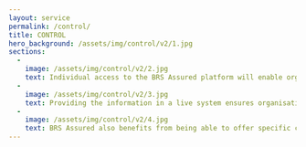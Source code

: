 ```yaml
---
layout: service
permalink: /control/
title: CONTROL
hero_background: /assets/img/control/v2/1.jpg
sections:
  -
    image: /assets/img/control/v2/2.jpg
    text: Individual access to the BRS Assured platform will enable organisations to review areas of concern or non-compliance and the actions taken to address the issues.  Real-time information is available with specific access to enable individual sites, or corporate level intervention on the risk control measures that are required, the speed at which actions are taken and the accuracy of closure.  The information can be provided to all levels of the organisation with the introduction of specific training materials to ensure continual improvement.
  -
    image: /assets/img/control/v2/3.jpg
    text: Providing the information in a live system ensures organisations have the most relevant and up to date compliance information at their fingertips.
  -
    image: /assets/img/control/v2/4.jpg
    text: BRS Assured also benefits from being able to offer specific consultancy support services, training and or official NVQ qualifications as enhanced parts of the service, ensuring Intelligent Risk Control; that is tailored to your industry.
---
```

